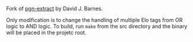 Fork of [pgn-extract](https://www.cs.kent.ac.uk/people/staff/djb/pgn-extract/) by David J. Barnes.

Only modification is to change the handling of multiple Elo tags from OR logic to AND logic. To build, run `make` from the src directory and the binary will be placed in the projetc root.
